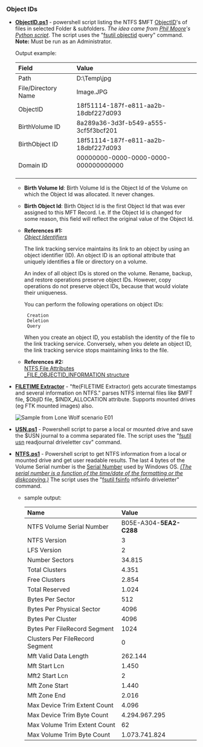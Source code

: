  ### Object IDs ###
 
  - **[ObjectID.ps1](https://github.com/kacos2000/Win10/blob/master/ObjectID/ObjectID.ps1)**  -  powershell script listing the NTFS $MFT [ObjectID](https://docs.microsoft.com/en-us/windows-hardware/drivers/ddi/content/ntifs/ns-ntifs-_file_objectid_information)'s of files in selected Folder & subfolders. *The idea came from [Phil Moore](https://github.com/randomaccess3)'s [Python script](https://github.com/randomaccess3/SundayFunday/blob/master/ListObjectIDs/allObjectIDs.py)*. The script uses the "[fsutil objectid](https://docs.microsoft.com/en-us/windows-server/administration/windows-commands/fsutil-objectid) query" command. **Note:** Must be run as an Administrator.<br>

     Output example:<br>

     Field | Value
     :---- | :-----
     Path                | D:\Temp\jpg<br>
     File/Directory Name | Image.JPG<br>
     ObjectID            | 18f51114-187f-e811-aa2b-18dbf227d093<br>
     BirthVolume ID      | 8a289a36-3d3f-b549-a555-3cf5f3bcf201<br>
     BirthObject ID      | 18f51114-187f-e811-aa2b-18dbf227d093<br>
     Domain ID           | 00000000-0000-0000-0000-000000000000<br><br>

     - **Birth Volume Id**: Birth Volume Id is the Object Id of the Volume on which the Object Id was allocated. It never changes.<br>
     - **Birth Object Id**: Birth Object Id is the first Object Id that was ever assigned to this MFT Record. I.e. If the Object Id is changed for some reason, this field will reflect the original value of the Object Id.<br>
     
    - **References #1:**<br>
       *[Object Identifiers](https://docs.microsoft.com/en-us/windows/desktop/FileIO/distributed-link-tracking-and-object-identifiers)*

       The link tracking service maintains its link to an object by using an object identifier (ID). An object ID is an optional attribute that uniquely identifies a file or directory on a volume.

       An index of all object IDs is stored on the volume. Rename, backup, and restore operations preserve object IDs. However, copy operations do not preserve object IDs, because that would violate their uniqueness.

       You can perform the following operations on object IDs:

           Creation
           Deletion
           Query

       When you create an object ID, you establish the identity of the file to the link tracking service. Conversely, when you delete an object ID, the link tracking service stops maintaining links to the file.


    - **References #2:**<br>
       [NTFS File Attributes](https://blogs.technet.microsoft.com/askcore/2010/08/25/ntfs-file-attributes/)<br>
       [_FILE_OBJECTID_INFORMATION structure](https://docs.microsoft.com/en-us/windows-hardware/drivers/ddi/content/ntifs/ns-ntifs-_file_objectid_information)<br>     
 
   - **[FILETIME Extractor](http://www.kazamiya.net/en/fte)** - "fte(FILETIME Extractor) gets accurate timestamps and several information on NTFS." parses NTFS internal files like $MFT file, $ObjID file, $INDX_ALLOCATION attribute. Supports mounted drives (eg FTK mounted images) also.
  
     ![Sample from Lone Wolf scenario E01](https://raw.githubusercontent.com/kacos2000/Win10/master/ObjectID/fte_lw.JPG)
 

- **[USN.ps1](https://github.com/kacos2000/Win10/blob/master/ObjectID/USN.ps1)** - Powershell script to parse a local or mounted drive and save the $USN journal to a comma separated file. The script uses the "[fsutil usn](https://docs.microsoft.com/en-us/windows-server/administration/windows-commands/fsutil-usn) readjournal driveletter csv" command.<br>

  
- **[NTFS.ps1](https://github.com/kacos2000/Win10/blob/master/ObjectID/NTFS.ps1)** - Powershell script to get NTFS information from a local or mounted drive and get user readable results. The last 4 bytes of the Volume Serial number is the [Serial Number](https://en.wikipedia.org/wiki/Volume_serial_number) used by Windows OS. *[(The serial number is a function of
the time/date of the formatting or the diskcopying.)](http://www.faqs.org/faqs/assembly-language/x86/general/part3/)*  The script uses the "[fsutil fsinfo](https://docs.microsoft.com/en-us/windows-server/administration/windows-commands/fsutil-fsinfo) ntfsinfo driveletter" command.<br>  
   
   - sample output:
   
     Name                            | Value
     :------                         | :------
     NTFS Volume Serial Number       | B05E-A304-**5EA2-C288**
     NTFS Version                    | 3
     LFS Version                     | 2
     Number Sectors                  | 34.815
     Total Clusters                  | 4.351
     Free Clusters                   | 2.854
     Total Reserved                  | 1.024
     Bytes Per Sector                | 512
     Bytes Per Physical Sector       | 4096
     Bytes Per Cluster               | 4096
     Bytes Per FileRecord Segment    | 1024
     Clusters Per FileRecord Segment | 0
     Mft Valid Data Length           | 262.144
     Mft Start Lcn                   | 1.450
     Mft2 Start Lcn                  | 2
     Mft Zone Start                  | 1.440
     Mft Zone End                    | 2.016
     Max Device Trim Extent Count    | 4.096
     Max Device Trim Byte Count      | 4.294.967.295
     Max Volume Trim Extent Count    | 62
     Max Volume Trim Byte Count      | 1.073.741.824



